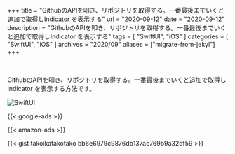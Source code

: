 +++
title =  "GithubのAPIを叩き、リポジトリを取得する。一番最後までいくと追加で取得しIndicator を表示する"
url = "2020-09-12"
date = "2020-09-12"
description = "GithubのAPIを叩き、リポジトリを取得する。一番最後までいくと追加で取得しIndicator を表示する"
tags = [
  "SwiftUI",
  "iOS"
]
categories = [
  "SwiftUI",
  "iOS"
]
archives = "2020/09"
aliases = ["migrate-from-jekyl"]
+++

<br>

GithubのAPIを叩き、リポジトリを取得する。一番最後までいくと追加で取得しIndicator を表示する方法です。


![SwiftUI](1.gif)

<!-- Google Ads -->
{{< google-ads >}}

<!-- Amazon Ads -->
{{< amazon-ads >}}

{{< gist takoikatakotako bb6e6979c9876db137ac769b9a32df59 >}}
